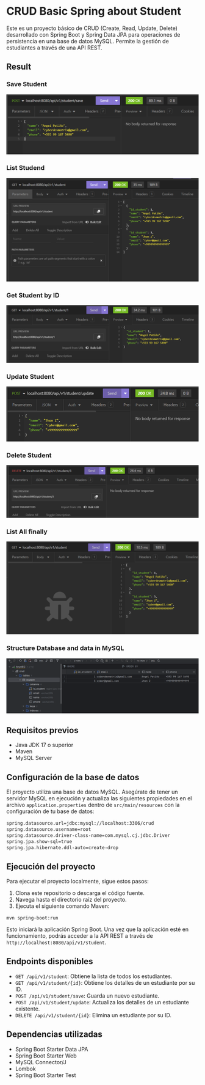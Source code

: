 # CRUD Basic Spring about Student

Este es un proyecto básico de CRUD (Create, Read, Update, Delete) desarrollado con Spring Boot y Spring Data JPA para operaciones de persistencia en una base de datos MySQL. Permite la gestión de estudiantes a través de una API REST.

## Result
### Save Student
![Alt text](docs/insert.PNG)
### List Studend
![Alt text](docs/list.PNG)
### Get Student by ID
![Alt text](docs/byId.PNG)
### Update Student
![Alt text](docs/update.PNG)
### Delete Student
![Alt text](docs/delete.PNG)
### List All finally
![Alt text](docs/select_final.PNG)
### Structure Database and data in MySQL
![Alt text](docs/bd.PNG)

## Requisitos previos

- Java JDK 17 o superior
- Maven
- MySQL Server

## Configuración de la base de datos

El proyecto utiliza una base de datos MySQL. Asegúrate de tener un servidor MySQL en ejecución y actualiza las siguientes propiedades en el archivo `application.properties` dentro de `src/main/resources` con la configuración de tu base de datos:

```properties
spring.datasource.url=jdbc:mysql://localhost:3306/crud
spring.datasource.username=root
spring.datasource.driver-class-name=com.mysql.cj.jdbc.Driver
spring.jpa.show-sql=true
spring.jpa.hibernate.ddl-auto=create-drop
```

## Ejecución del proyecto

Para ejecutar el proyecto localmente, sigue estos pasos:

1. Clona este repositorio o descarga el código fuente.
2. Navega hasta el directorio raíz del proyecto.
3. Ejecuta el siguiente comando Maven:

```
mvn spring-boot:run
```

Esto iniciará la aplicación Spring Boot. Una vez que la aplicación esté en funcionamiento, podrás acceder a la API REST a través de `http://localhost:8080/api/v1/student`.

## Endpoints disponibles

- `GET /api/v1/student`: Obtiene la lista de todos los estudiantes.
- `GET /api/v1/student/{id}`: Obtiene los detalles de un estudiante por su ID.
- `POST /api/v1/student/save`: Guarda un nuevo estudiante.
- `POST /api/v1/student/update`: Actualiza los detalles de un estudiante existente.
- `DELETE /api/v1/student/{id}`: Elimina un estudiante por su ID.

## Dependencias utilizadas

- Spring Boot Starter Data JPA
- Spring Boot Starter Web
- MySQL Connector/J
- Lombok
- Spring Boot Starter Test
